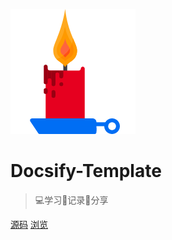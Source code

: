 ![logo](./img/logo.png ':size=100')

# Docsify-Template

> 💻学习📝记录🔗分享

[源码](https://github.com/eryajf/Docsify-Template)
[浏览](README.md)